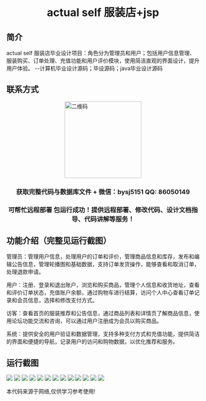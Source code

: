 <p><h1 align="center">actual self 服装店+jsp</h1></p>

## 简介
actual self 服装店毕业设计项目：角色分为管理员和用户；包括用户信息管理、服装购买、订单处理、充值功能和用户评价模块，使用简洁直观的界面设计，提升用户体验。    --计算机毕业设计源码；毕设源码；java毕业设计源码


## 联系方式
<img src="https://bs-1329754181.cos.ap-shanghai.myqcloud.com/wx.jpg" alt="二维码" style="display: block; margin: 0 auto;" width="200px">
<p><h3 align="center">获取完整代码与数据库文件 + 微信：bysj5151 QQ: 86050149</h3></p>
<p><h3 align="center">可帮忙远程部署 包运行成功！提供远程部署、修改代码、设计文档指导、代码讲解等服务！</h3></p>

## 功能介绍（完整见运行截图）
管理员：管理用户信息，处理用户的订单和评价，管理商品信息和库存，发布和编辑公告信息，管理轮播图和基础数据，支持订单发货操作，能够查看和取消订单，处理退款申请。

用户：注册、登录和退出账户，浏览和购买商品，管理个人信息和收货地址，查看和评价订单状态，充值账户余额，通过购物车进行结算，访问个人中心查看订单记录和会员信息，选择和修改支付方式。

访客：查看首页的服装推荐和公告信息，通过商品列表和详情页了解商品信息，使用论坛功能交流和咨询，可以通过用户注册成为会员以购买商品。

系统：提供安全的用户验证和数据管理，支持多种支付方式和充值功能，提供简洁的界面和便捷的导航，记录用户的访问和购物数据，以优化推荐和服务。


## 运行截图
![](https://bs-1329754181.cos.ap-shanghai.myqcloud.com/ssm/ActualSelfClothingStore/img/001.jpg)
![](https://bs-1329754181.cos.ap-shanghai.myqcloud.com/ssm/ActualSelfClothingStore/img/002.jpg)
![](https://bs-1329754181.cos.ap-shanghai.myqcloud.com/ssm/ActualSelfClothingStore/img/003.jpg)
![](https://bs-1329754181.cos.ap-shanghai.myqcloud.com/ssm/ActualSelfClothingStore/img/004.jpg)
![](https://bs-1329754181.cos.ap-shanghai.myqcloud.com/ssm/ActualSelfClothingStore/img/005.jpg)
![](https://bs-1329754181.cos.ap-shanghai.myqcloud.com/ssm/ActualSelfClothingStore/img/006.jpg)
![](https://bs-1329754181.cos.ap-shanghai.myqcloud.com/ssm/ActualSelfClothingStore/img/007.jpg)
![](https://bs-1329754181.cos.ap-shanghai.myqcloud.com/ssm/ActualSelfClothingStore/img/008.jpg)
![](https://bs-1329754181.cos.ap-shanghai.myqcloud.com/ssm/ActualSelfClothingStore/img/009.jpg)
![](https://bs-1329754181.cos.ap-shanghai.myqcloud.com/ssm/ActualSelfClothingStore/img/010.jpg)
![](https://bs-1329754181.cos.ap-shanghai.myqcloud.com/ssm/ActualSelfClothingStore/img/011.jpg)
![](https://bs-1329754181.cos.ap-shanghai.myqcloud.com/ssm/ActualSelfClothingStore/img/012.jpg)
![](https://bs-1329754181.cos.ap-shanghai.myqcloud.com/ssm/ActualSelfClothingStore/img/013.jpg)

<p>本代码来源于网络,仅供学习参考使用!</p>
